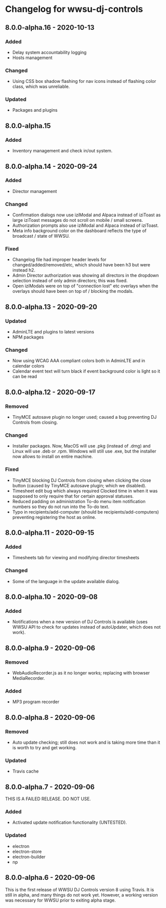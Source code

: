 # Changelog for wwsu-dj-controls

## 8.0.0-alpha.16 - 2020-10-13

### Added
- Delay system accountability logging
- Hosts management

### Changed
- Using CSS box shadow flashing for nav icons instead of flashing color class, which was unreliable.

### Updated
- Packages and plugins

## 8.0.0-alpha.15

### Added
- Inventory management and check in/out system.

## 8.0.0-alpha.14 - 2020-09-24

### Added
- Director management

### Changed
- Confirmation dialogs now use iziModal and Alpaca instead of iziToast as large iziToast messages do not scroll on mobile / small screens.
- Authorization prompts also use iziModal and Alpaca instead of iziToast.
- Meta info background color on the dashboard reflects the type of broadcast / state of WWSU.

### Fixed
- Changelog file had improper header levels for changed/added/removed/etc, which should have been h3 but were instead h2.
- Admin Director authorization was showing all directors in the dropdown selection instead of only admin directors; this was fixed.
- Open iziModals were on top of "connection lost" etc overlays when the overlays should have been on top of / blocking the modals.

## 8.0.0-alpha.13 - 2020-09-20

### Updated
- AdminLTE and plugins to latest versions
- NPM packages

### Changed
- Now using WCAG AAA compliant colors both in AdminLTE and in calendar colors
- Calendar event text will turn black if event background color is light so it can be read

## 8.0.0-alpha.12 - 2020-09-17

### Removed
- TinyMCE autosave plugin no longer used; caused a bug preventing DJ Controls from closing.

### Changed
- Installer packages. Now, MacOS will use .pkg (instead of .dmg) and Linux will use .deb or .rpm. Windows will still use .exe, but the installer now allows to install on entire machine.

### Fixed
- TinyMCE blocking DJ Controls from closing when clicking the close button (caused by TinyMCE autosave plugin; which we disabled).
- Timesheet edit bug which always required Clocked time in when it was supposed to only require that for certain approval statuses.
- Reduced padding on administration To-do menu item notification numbers so they do not run into the To-do text.
- Typo in recipients/add-computer (should be recipients/add-computers) preventing registering the host as online.

## 8.0.0-alpha.11 - 2020-09-15

### Added
- Timesheets tab for viewing and modifying director timesheets

### Changed
- Some of the language in the update available dialog.

## 8.0.0-alpha.10 - 2020-09-08

### Added
- Notifications when a new version of DJ Controls is available (uses WWSU API to check for updates instead of autoUpdater, which does not work).

## 8.0.0-alpha.9 - 2020-09-06

### Removed
- WebAudioRecorder.js as it no longer works; replacing with browser MediaRecorder.

### Added
- MP3 program recorder

## 8.0.0-alpha.8 - 2020-09-06

### Removed
- Auto update checking; still does not work and is taking more time than it is worth to try and get working.

### Updated
- Travis cache

## 8.0.0-alpha.7 - 2020-09-06

THIS IS A FAILED RELEASE. DO NOT USE.

### Added
- Activated update notification functionality (UNTESTED).

### Updated
- electron
- electron-store
- electron-builder
- np

## 8.0.0-alpha.6 - 2020-09-06

This is the first release of WWSU DJ Controls version 8 using Travis. It is still in alpha, and many things do not work yet. However, a working version was necessary for WWSU prior to exiting alpha stage.